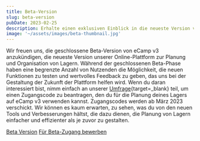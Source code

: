 ```yaml
---
title: Beta-Version
slug: beta-version
pubDate: 2023-02-25
description: Erhalte einen exklusiven Einblick in die neueste Version von eCamp mit der Beta-Version von eCamp v3.
image: '~/assets/images/beta-thumbnail.jpg'
---
```


Wir freuen uns, die geschlossene Beta-Version von eCamp v3 anzukündigen, die neueste Version unserer Online-Plattform zur Planung und Organisation von Lagern. Während der geschlossenen Beta-Phase haben eine begrenzte Anzahl von Nutzenden die Möglichkeit, die neuen Funktionen zu testen und wertvolles Feedback zu geben, das uns bei der Gestaltung der Zukunft der Plattform helfen wird. Wenn du daran interessiert bist, nimm einfach an unserer [Umfrage](https://forms.office.com/e/TRKsfnazf5){target=_blank} teil, um einen Zugangscode zu beantragen, den du für die Planung deines Lagers auf eCamp v3 verwenden kannst. Zugangscodes werden ab März 2023 verschickt. Wir können es kaum erwarten, zu sehen, was du von den neuen Tools und Verbesserungen hältst, die dazu dienen, die Planung von Lagern einfacher und effizienter als je zuvor zu gestalten.

<a class="btn secondary mr-4 mb-4" href="https://app.ecamp3.ch" target="_blank">Beta Version</a>
<a class="btn secondary mr-4 mb-4" href="https://forms.office.com/e/TRKsfnazf5" target="_blank">Für Beta-Zugang bewerben</a>
